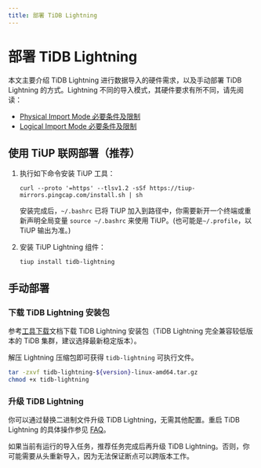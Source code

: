 ```yaml
---
title: 部署 TiDB Lightning
---
```


# 部署 TiDB Lightning

本文主要介绍 TiDB Lightning 进行数据导入的硬件需求，以及手动部署 TiDB Lightning 的方式。Lightning 不同的导入模式，其硬件要求有所不同，请先阅读：

- [Physical Import Mode 必要条件及限制](/tidb-lightning/tidb-lightning-physical-import-mode.md#必要条件及限制)
- [Logical Import Mode 必要条件及限制](/tidb-lightning/tidb-lightning-logical-import-mode.md#必要条件及限制)

## 使用 TiUP 联网部署（推荐）

1. 执行如下命令安装 TiUP 工具：

    
    ```shell
    curl --proto '=https' --tlsv1.2 -sSf https://tiup-mirrors.pingcap.com/install.sh | sh
    ```

   安装完成后，`~/.bashrc` 已将 TiUP 加入到路径中，你需要新开一个终端或重新声明全局变量 `source ~/.bashrc` 来使用 TiUP。(也可能是`~/.profile`，以 TiUP 输出为准。)

2. 安装 TiUP Lightning 组件：

    
    ```shell
    tiup install tidb-lightning
    ```

## 手动部署

### 下载 TiDB Lightning 安装包

参考[工具下载](/download-ecosystem-tools.md)文档下载 TiDB Lightning 安装包（TiDB Lightning 完全兼容较低版本的 TiDB 集群，建议选择最新稳定版本）。

解压 Lightning 压缩包即可获得 `tidb-lightning` 可执行文件。

```bash
tar -zxvf tidb-lightning-${version}-linux-amd64.tar.gz
chmod +x tidb-lightning
```

### 升级 TiDB Lightning

你可以通过替换二进制文件升级 TiDB Lightning，无需其他配置。重启 TiDB Lightning 的具体操作参见 [FAQ](/tidb-lightning/tidb-lightning-faq.md#如何正确重启-tidb-lightning)。

如果当前有运行的导入任务，推荐任务完成后再升级 TiDB Lightning。否则，你可能需要从头重新导入，因为无法保证断点可以跨版本工作。